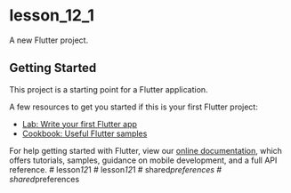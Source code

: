 # lesson_12_1

A new Flutter project.

## Getting Started

This project is a starting point for a Flutter application.

A few resources to get you started if this is your first Flutter project:

- [Lab: Write your first Flutter app](https://flutter.dev/docs/get-started/codelab)
- [Cookbook: Useful Flutter samples](https://flutter.dev/docs/cookbook)

For help getting started with Flutter, view our
[online documentation](https://flutter.dev/docs), which offers tutorials,
samples, guidance on mobile development, and a full API reference.
#   l e s s o n _ 1 2 _ 1  
 #   l e s s o n _ 1 2 _ 1  
 #   s h a r e d _ p r e f e r e n c e s  
 #   s h a r e d _ p r e f e r e n c e s  
 